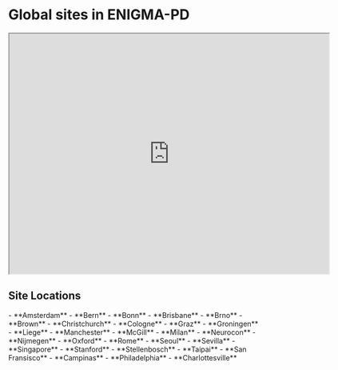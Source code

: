 # Global sites in ENIGMA-PD

<iframe src="https://www.google.com/maps/d/embed?mid=1aNXhPfXoWDHdQJSFH6yBfMfBzOVBMAc&ehbc=2E312F" width="640" height="480"></iframe>

## Site Locations

<div class="grid cards" markdown>
- **Amsterdam**
- **Bern**
- **Bonn**
- **Brisbane**
- **Brno**
- **Brown**
- **Christchurch**
- **Cologne**
- **Graz**
- **Groningen**
- **Liege**
- **Manchester**
- **McGill**
- **Milan**
- **Neurocon**
- **Nijmegen**
- **Oxford**
- **Rome**
- **Seoul**
- **Sevilla**
- **Singapore**
- **Stanford**
- **Stellenbosch**
- **Taipai**
- **San Fransisco**
- **Campinas**
- **Philadelphia**
- **Charlottesville**
</div>